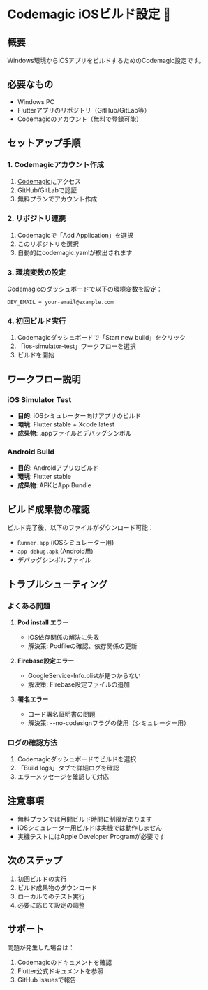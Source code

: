 # Codemagic iOSビルド設定 🚀

## 概要
Windows環境からiOSアプリをビルドするためのCodemagic設定です。

## 必要なもの
- Windows PC
- Flutterアプリのリポジトリ（GitHub/GitLab等）
- Codemagicのアカウント（無料で登録可能）

## セットアップ手順

### 1. Codemagicアカウント作成
1. [Codemagic](https://codemagic.io/start/)にアクセス
2. GitHub/GitLabで認証
3. 無料プランでアカウント作成

### 2. リポジトリ連携
1. Codemagicで「Add Application」を選択
2. このリポジトリを選択
3. 自動的にcodemagic.yamlが検出されます

### 3. 環境変数の設定
Codemagicのダッシュボードで以下の環境変数を設定：

```
DEV_EMAIL = your-email@example.com
```

### 4. 初回ビルド実行
1. Codemagicダッシュボードで「Start new build」をクリック
2. 「ios-simulator-test」ワークフローを選択
3. ビルドを開始

## ワークフロー説明

### iOS Simulator Test
- **目的**: iOSシミュレーター向けアプリのビルド
- **環境**: Flutter stable + Xcode latest
- **成果物**: .appファイルとデバッグシンボル

### Android Build
- **目的**: Androidアプリのビルド
- **環境**: Flutter stable
- **成果物**: APKとApp Bundle

## ビルド成果物の確認
ビルド完了後、以下のファイルがダウンロード可能：
- `Runner.app` (iOSシミュレーター用)
- `app-debug.apk` (Android用)
- デバッグシンボルファイル

## トラブルシューティング

### よくある問題
1. **Pod install エラー**
   - iOS依存関係の解決に失敗
   - 解決策: Podfileの確認、依存関係の更新

2. **Firebase設定エラー**
   - GoogleService-Info.plistが見つからない
   - 解決策: Firebase設定ファイルの追加

3. **署名エラー**
   - コード署名証明書の問題
   - 解決策: --no-codesignフラグの使用（シミュレーター用）

### ログの確認方法
1. Codemagicダッシュボードでビルドを選択
2. 「Build logs」タブで詳細ログを確認
3. エラーメッセージを確認して対応

## 注意事項
- 無料プランでは月間ビルド時間に制限があります
- iOSシミュレーター用ビルドは実機では動作しません
- 実機テストにはApple Developer Programが必要です

## 次のステップ
1. 初回ビルドの実行
2. ビルド成果物のダウンロード
3. ローカルでのテスト実行
4. 必要に応じて設定の調整

## サポート
問題が発生した場合は：
1. Codemagicのドキュメントを確認
2. Flutter公式ドキュメントを参照
3. GitHub Issuesで報告
